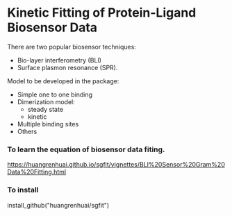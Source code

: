 # Kinetic Fitting of Protein-Ligand Biosensor Data

There are two popular biosensor techniques:  
* Bio-layer interferometry (BLI) 
* Surface plasmon resonance (SPR).  

Model to be developed in the package:  
* Simple one to one binding
* Dimerization model:  
  + steady state 
  + kinetic 
* Multiple binding sites 
* Others


### To learn the equation of biosensor data fiting. 

https://huangrenhuai.github.io/sgfit/vignettes/BLI%20Sensor%20Gram%20Data%20Fitting.html

### To install
install_github("huangrenhuai/sgfit")

